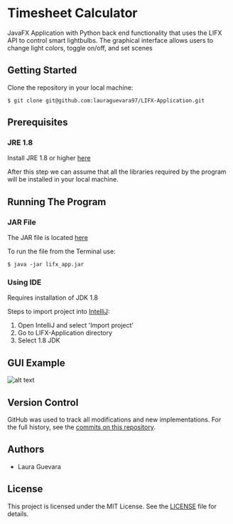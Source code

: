 # Timesheet Calculator

JavaFX Application with Python back end functionality that uses the LIFX API to control smart lightbulbs. The graphical interface allows users to change light colors, toggle on/off, and set scenes

## Getting Started

Clone the repository in your local machine:

`$ git clone git@github.com:lauraguevara97/LIFX-Application.git`

## Prerequisites

### JRE 1.8 

Install JRE 1.8 or higher [here](http://www.java.com/download)

After this step we can assume that all the libraries required by the program will be installed in your local machine.

## Running The Program

### JAR File

The JAR file is located [here](lifx_app.jar)

To run the file from the Terminal use:

`$ java -jar lifx_app.jar `

### Using IDE

Requires installation of JDK 1.8

Steps to import project into [IntelliJ](https://www.jetbrains.com/idea/download/):
1. Open IntelliJ and select 'Import project'
2. Go to LIFX-Application directory
3. Select 1.8 JDK

## GUI Example
![alt text](Resources/screenshot.jpg)

## Version Control

GitHub was used to track all modifications and new implementations. For the full history, see the [commits on this repository](https://github.com/lauraguevara97/LIFX-Application/commits/master).

## Authors

* Laura Guevara

## License

This project is licensed under the MIT License. See the [LICENSE](LICENSE.md) file for details.
